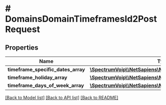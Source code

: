 # # DomainsDomainTimeframesId2PostRequest

## Properties

Name | Type | Description | Notes
------------ | ------------- | ------------- | -------------
**timeframe_specific_dates_array** | [**\SpectrumVoip\\\\NetSapiens\Model\TimeframeSpecificDate[]**](TimeframeSpecificDate.md) |  | [optional]
**timeframe_holiday_array** | [**\SpectrumVoip\\\\NetSapiens\Model\TimeframeHoliday[]**](TimeframeHoliday.md) |  | [optional]
**timeframe_days_of_week_array** | [**\SpectrumVoip\\\\NetSapiens\Model\TimeframeDOW[]**](TimeframeDOW.md) |  | [optional]

[[Back to Model list]](../../README.md#models) [[Back to API list]](../../README.md#endpoints) [[Back to README]](../../README.md)
